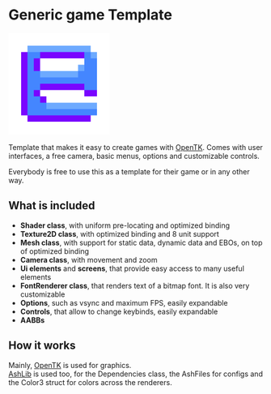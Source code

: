 # Generic game Template
<img src="res/icon.png" width="200"/>

Template that makes it easy to create games with [OpenTK](https://github.com/opentk/opentk). Comes with user interfaces, a free camera, basic menus, options and customizable controls.

Everybody is free to use this as a template for their game or in any other way.

## What is included
- **Shader class**, with uniform pre-locating and optimized binding
- **Texture2D class**, with optimized binding and 8 unit support
- **Mesh class**, with support for static data, dynamic data and EBOs, on top of optimized binding
- **Camera class**, with movement and zoom
- **Ui elements** and **screens**, that provide easy access to many useful elements
- **FontRenderer class**, that renders text of a bitmap font. It is also very customizable
- **Options**, such as vsync and maximum FPS, easily expandable
- **Controls**, that allow to change keybinds, easily expandable
- **AABBs**

## How it works
Mainly, [OpenTK](https://github.com/opentk/opentk) is used for graphics.  
[AshLib](https://github.com/siljamdev/AshLib) is used too, for the Dependencies class, the AshFiles for configs and the Color3 struct for colors across the renderers.
